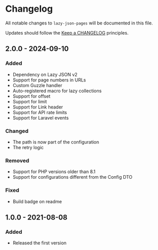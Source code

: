 # Changelog

All notable changes to `lazy-json-pages` will be documented in this file.

Updates should follow the [Keep a CHANGELOG](https://keepachangelog.com/) principles.

## 2.0.0 - 2024-09-10

### Added
- Dependency on Lazy JSON v2
- Support for page numbers in URLs
- Custom Guzzle handler
- Auto-registered macro for lazy collections
- Support for offset
- Support for limit
- Support for Link header
- Support for API rate limits
- Support for Laravel events

### Changed
- The path is now part of the configuration
- The retry logic

### Removed
- Support for PHP versions older than 8.1
- Support for configurations different from the Config DTO

### Fixed
- Build badge on readme


## 1.0.0 - 2021-08-08

### Added
- Released the first version
